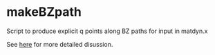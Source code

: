 # makeBZpath

Script to produce explicit q points along BZ paths for input in matdyn.x

See [here](https://lists.quantum-espresso.org/pipermail/users/2022-January/048584.html) for more detailed disussion.
